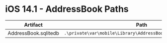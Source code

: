 # iOS 14.1 - AddressBook Paths

| **Artifact**         | **Path**                                                      |
|----------------------|---------------------------------------------------------------|
| AddressBook.sqlitedb | `.\private\var\mobile\Library\AddressBook\AddressBook.sqlitedb` |